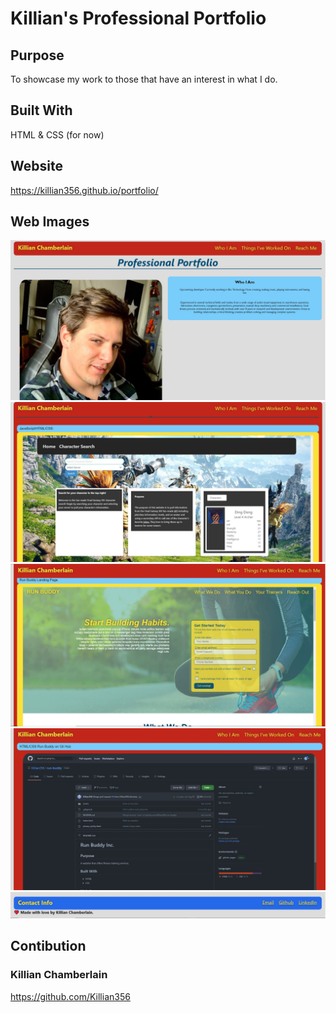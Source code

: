 # Killian's Professional Portfolio

## Purpose
To showcase my work to those that have an interest in what I do.

## Built With
HTML & CSS (for now)

## Website
https://killian356.github.io/portfolio/

## Web Images
![Screenshot](assets/images/kpp1.JPG "portfolio")
![Screenshot](assets/images/kpp2.JPG "portfolio")
![Screenshot](assets/images/kpp3.JPG "portfolio")
![Screenshot](assets/images/kpp4.JPG "portfolio")
![Screenshot](assets/images/kpp5.JPG "portfolio")

## Contibution

### Killian Chamberlain
https://github.com/Killian356
 